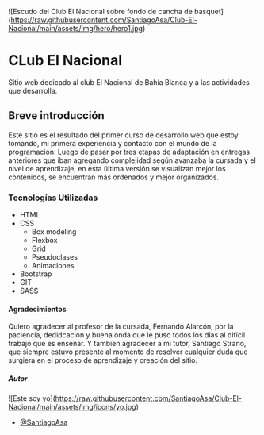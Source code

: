 ﻿<span>![</span><span>Escudo del Club El Nacional sobre fondo de cancha de basquet</span><span>]</span><span>(</span><span>https://raw.githubusercontent.com/SantiagoAsa/Club-El-Nacional/main/assets/img/hero/hero1.jpg</span><span>)</span>

# CLub El Nacional

Sitio web dedicado al club El Nacional de Bahía Blanca y a las actividades que desarrolla.

## Breve introducción

Este sitio es el resultado del primer curso de desarrollo web que estoy tomando, mi primera experiencia y contacto con el mundo de la programación.
Luego de pasar por tres etapas de adaptación en entregas anteriores que iban agregando complejidad según avanzaba la cursada y el nivel de aprendizaje, en esta última versión se visualizan mejor los contenidos, se encuentran más ordenados y mejor organizados.

### Tecnologías Utilizadas

- HTML
- CSS
  - Box modeling
  - Flexbox
  - Grid
  - Pseudoclases
  - Animaciones
- Bootstrap
- GIT
- SASS

#### Agradecimientos

Quiero agradecer al profesor de la cursada, Fernando Alarcón, por la paciencia, dedidcación y buena onda que le puso todos los días al difícil trabajo que es enseñar. Y tambien agradecer a mi tutor, Santiago Strano, que siempre estuvo presente al momento de resolver cualquier duda que surgiera en el proceso de aprendizaje y creación del sitio.

##### Autor

<span>![</span><span>Este soy yo</span><span>]</span><span>(</span><span>https://raw.githubusercontent.com/SantiagoAsa/Club-El-Nacional/main/assets/img/icons/yo.jpg</span><span>)</span>

- [@SantiagoAsa](https://www.github.com/SantiagoAsa)
